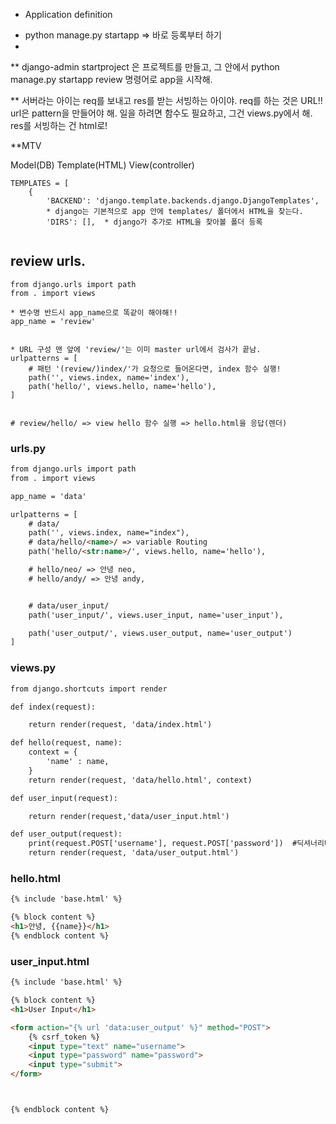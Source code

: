 * Application definition
- python manage.py startapp <App> => 바로 등록부터 하기
- 
** django-admin startproject <project-name>은 프로젝트를 만들고, 그 안에서 python manage.py startapp review 명령어로 app을 시작해.

** 서버라는 아이는 req를 보내고 res를 받는 서빙하는 아이야. 
req를 하는 것은 URL!! url은 pattern을 만들어야 해. 
일을 하려면 함수도 필요하고, 그건 views.py에서 해. 
res를 서빙하는 건 html로!


**MTV

Model(DB)
Template(HTML)
View(controller)

```
TEMPLATES = [
    {
        'BACKEND': 'django.template.backends.django.DjangoTemplates',
        * django는 기본적으로 app 안에 templates/ 폴더에서 HTML을 찾는다.
        'DIRS': [],  * django가 추가로 HTML을 찾아볼 폴더 등록


```

## review urls.

```
from django.urls import path
from . import views

* 변수명 반드시 app_name으로 똑같이 해야해!!
app_name = 'review'


* URL 구성 맨 앞에 'review/'는 이미 master url에서 검사가 끝남.
urlpatterns = [
    # 패턴 '(review/)index/'가 요청으로 들어온다면, index 함수 실행!
    path('', views.index, name='index'),
    path('hello/', views.hello, name='hello'),
]


# review/hello/ => view hello 함수 실행 => hello.html을 응답(렌더)
```


### urls.py

```html
from django.urls import path
from . import views

app_name = 'data'

urlpatterns = [
    # data/
    path('', views.index, name="index"),
    # data/hello/<name>/ => variable Routing
    path('hello/<str:name>/', views.hello, name='hello'),

    # hello/neo/ => 안녕 neo,
    # hello/andy/ => 안녕 andy,


    # data/user_input/
    path('user_input/', views.user_input, name='user_input'),

    path('user_output/', views.user_output, name='user_output')
]

```

### views.py
```html
from django.shortcuts import render

def index(request):

    return render(request, 'data/index.html')

def hello(request, name):
    context = {
        'name' : name,
    }
    return render(request, 'data/hello.html', context)

def user_input(request):

    return render(request,'data/user_input.html')

def user_output(request):
    print(request.POST['username'], request.POST['password'])  #딕셔너리다
    return render(request, 'data/user_output.html')
```

### hello.html
```html
{% include 'base.html' %}

{% block content %}
<h1>안녕, {{name}}</h1>
{% endblock content %}
```

### user_input.html

```html
{% include 'base.html' %}

{% block content %}
<h1>User Input</h1>

<form action="{% url 'data:user_output' %}" method="POST">
    {% csrf_token %}
    <input type="text" name="username">
    <input type="password" name="password">
    <input type="submit">
</form>



{% endblock content %}
```